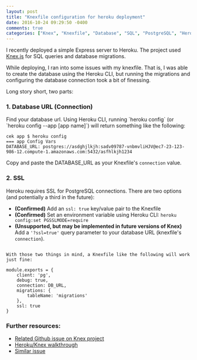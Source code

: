 ```yaml
---
layout: post
title: "Knexfile configuration for heroku deployment"
date: 2016-10-24 09:29:50 -0400
comments: true
categories: ["Knex", "Knexfile", "Database", "SQL", "PostgreSQL", "Heroku", "Deployments", "HTTP", "SSL"]
---
```

I recently deployed a simple Express server to Heroku. The project used [Knex.js](http://knexjs.org/) for SQL queries and database migrations. 

While deploying, I ran into some issues with my knexfile. That is, I was able to create the database using the Heroku CLI, but running the migrations and configuring the database connection took a bit of finessing.

Long story short, two parts:

<h3>1. Database URL (Connection)</h3>
Find your database url. Using Heroku CLI, running `heroku config` (or `heroku config --app [app name]`) will return something like the following:

```
cek app $ heroku config
=== app Config Vars
DATABASE_URL: postgres://asdghjlkjh:sadv09787-vnbmvliHJV@ec7-23-123-986-12.compute-1.amazonaws.com:5432/asfhlkjh1234
```

Copy and paste the DATABASE_URL as your Knexfile's `connection` value.

<h3>2. SSL</h3>

Heroku requires SSL for PostgreSQL connections. There are two options (and potentially a third in the future):

 - **(Confirmed)** Add an `ssl: true` key/value pair to the Knexfile
 - **(Confirmed)** Set an environment variable using Heroku CLI: `heroku config:set PGSSLMODE=require`
 - **(Unsupported, but may be implemented in future versions of Knex)** Add a `'?ssl=true'` query parameter to your database URL (knexfile's `connection`).

```

With those two things in mind, a Knexfile like the following will work just fine:

module.exports = {
    client: 'pg',
    debug: true,
    connection: DB_URL,
    migrations: {
        tableName: 'migrations'
    },
    ssl: true
}
```

<h3>Further resources:</h3>

 - [Related Github issue on Knex project](https://github.com/tgriesser/knex/issues/239#issuecomment-42278076)
 - [Heroku/Knex walkthrough](https://github.com/HalahRaadSalih/deploy-to-heroku-with-db)
 - [Similar issue](http://jakehp.github.io/2015/07/10/Knex-Postgres-Heroku/)